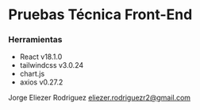 # Pruebas Técnica Front-End

### Herramientas

- React v18.1.0
- tailwindcss v3.0.24
- chart.js
- axios v0.27.2

Jorge Eliezer Rodriguez
eliezer.rodriguezr2@gmail.com
